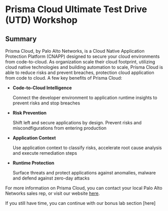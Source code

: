 # Prisma Cloud Ultimate Test Drive (UTD) Workshop
## Summary
Prisma Cloud, by Palo Alto Networks, is a Cloud Native Application Protection Platform (CNAPP) designed to secure your cloud environments from code-to-cloud. As organization scale their cloud footprint, utilizing cloud native technologies and building automation to scale, Prisma Cloud is able to reduce risks and prevent breaches, protection cloud application from code to cloud. A few key benefits of Prisma Cloud:
* **Code-to-Cloud Intelligence**
    
    Connect the developer environment to application runtime insights to prevent risks and stop breaches

* **Risk Prevention**

    Shift left and secure applications by design. Prevent risks and miscondfigurations from entering production

* **Application Context**

    Use application context to classify risks, accelerate root cause analysis and execute remediation steps

* **Runtime Protection**

    Surface threats and protect applications against anomalies, malware and defend against zero-day attacks

For more information on Prisma Cloud, you can contact your local Palo Alto Networks sales rep, or visit our website [here](https://www.paloaltonetworks.com/prisma/whyprisma).

If you still have time, you can continue with our bonus lab section [here]
        